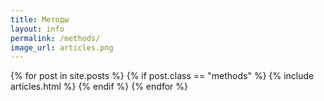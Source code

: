 ```yaml
---
title: Методы
layout: info
permalink: /methods/
image_url: articles.png
---
```

<div>
  {% for post in site.posts %}
    {% if post.class == "methods" %}
      {% include articles.html %}
    {% endif %}
  {% endfor %}
</div>